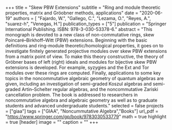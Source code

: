 +++
title = "Skew PBW Extensions"
subtitle = "Ring and module theoretic properties, matrix and Gröobner methods, applications"
date = "2020-06-19"
authors = [ "Fajardo, W.", "Gallego, C.", "Lezama, O.", "Reyes, A.", "suarez-h", "Venegas, H."]
publication_types = ["5"]
publication = "Springer International Publishing. ISBN: 978-3-030-53378-6."
abstract = "This monograph is devoted to a new class of non-commutative rings, skew Poincaré–Birkhoff–Witt (PBW) extensions. Beginning with the basic definitions and ring-module theoretic/homological properties, it goes on to investigate finitely generated projective modules over skew PBW extensions from a matrix point of view. To make this theory constructive, the theory of Gröbner bases of left (right) ideals and modules for bijective skew PBW extensions is developed. For example, syzygies and the Ext and Tor modules over these rings are computed. Finally, applications to some key topics in the noncommutative algebraic geometry of quantum algebras are given, including an investigation of semi-graded Koszul algebras and semi-graded Artin–Schelter regular algebras, and the noncommutative Zariski cancellation problem. The book is addressed to researchers in noncommutative algebra and algebraic geometry as well as to graduate students and advanced undergraduate students."
selected = false
projects = ["giaa"]
tags = ["GIAA", "Noncummutative Algebra","Books"]
url_pdf = "https://www.springer.com/gp/book/9783030533779"
math = true
highlight = true
[header]
image = ""
caption = ""
+++
